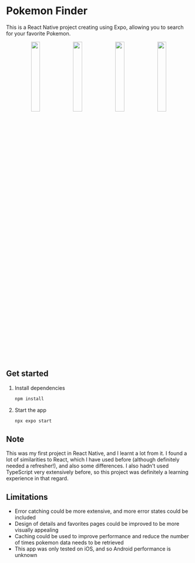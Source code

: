 # Pokemon Finder

This is a React Native project creating using Expo, allowing you to search for your favorite Pokemon.

<p align="center">
  <img src="https://github.com/user-attachments/assets/58143871-1d54-47c5-b51c-62509ec93bab" width="22%" />
  <img src="https://github.com/user-attachments/assets/bfd5c146-472f-4368-ab03-674f835f1e6f" width="22%" />
  <img src="https://github.com/user-attachments/assets/c3e77b34-0322-46e2-a5d7-bad666de530d" width="22%" />
  <img src="https://github.com/user-attachments/assets/e16b9c2a-8f42-4724-9e14-ae20677a7646" width="22%" />
</p>



## Get started

1. Install dependencies

   ```bash
   npm install
   ```

2. Start the app

   ```bash
   npx expo start
   ```

## Note

This was my first project in React Native, and I learnt a lot from it. I found a lot of similarities to React, which I have used before (although definitely needed a refresher!), and also some differences. I also hadn't used TypeScript very extensively before, so this project was definitely a learning experience in that regard.

## Limitations

- Error catching could be more extensive, and more error states could be included
- Design of details and favorites pages could be improved to be more visually appealing
- Caching could be used to improve performance and reduce the number of times pokemon data needs to be retrieved
- This app was only tested on iOS, and so Android performance is unknown
